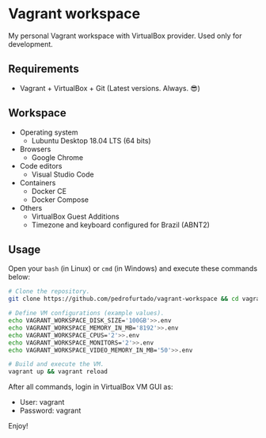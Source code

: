 # Vagrant workspace

My personal Vagrant workspace with VirtualBox provider. Used only for development.

## Requirements

* Vagrant + VirtualBox + Git (Latest versions. Always. 😎)

## Workspace

* Operating system
  * Lubuntu Desktop 18.04 LTS (64 bits)
* Browsers
  * Google Chrome
* Code editors
  * Visual Studio Code
* Containers
  * Docker CE
  * Docker Compose
* Others
  * VirtualBox Guest Additions
  * Timezone and keyboard configured for Brazil (ABNT2)

## Usage

Open your `bash` (in Linux) or `cmd` (in Windows) and execute these commands below:

```bash
# Clone the repository.
git clone https://github.com/pedrofurtado/vagrant-workspace && cd vagrant-workspace

# Define VM configurations (example values).
echo VAGRANT_WORKSPACE_DISK_SIZE='100GB'>>.env
echo VAGRANT_WORKSPACE_MEMORY_IN_MB='8192'>>.env
echo VAGRANT_WORKSPACE_CPUS='2'>>.env
echo VAGRANT_WORKSPACE_MONITORS='2'>>.env
echo VAGRANT_WORKSPACE_VIDEO_MEMORY_IN_MB='50'>>.env

# Build and execute the VM.
vagrant up && vagrant reload
```

After all commands, login in VirtualBox VM GUI as:

* User: vagrant
* Password: vagrant

Enjoy!
